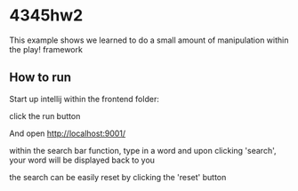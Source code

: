 # 4345hw2
This example shows we learned to do a small amount of manipulation within the play! framework

## How to run

Start up intellij within the frontend folder:

click the run button

And open <http://localhost:9001/>

within the search bar function, type in a word and upon clicking 'search', your word will be displayed back to you

the search can be easily reset by clicking the 'reset' button
